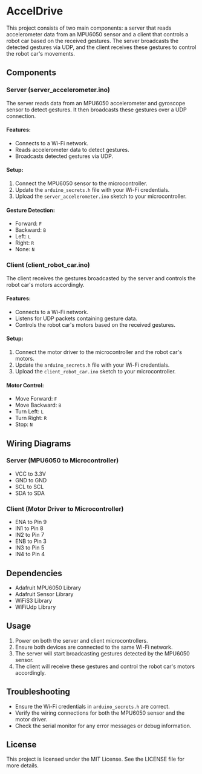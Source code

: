 # AccelDrive

This project consists of two main components: a server that reads accelerometer data from an MPU6050 sensor and a client that controls a robot car based on the received gestures. The server broadcasts the detected gestures via UDP, and the client receives these gestures to control the robot car's movements.

## Components

### Server (server_accelerometer.ino)

The server reads data from an MPU6050 accelerometer and gyroscope sensor to detect gestures. It then broadcasts these gestures over a UDP connection.

#### Features:
- Connects to a Wi-Fi network.
- Reads accelerometer data to detect gestures.
- Broadcasts detected gestures via UDP.

#### Setup:
1. Connect the MPU6050 sensor to the microcontroller.
2. Update the `arduino_secrets.h` file with your Wi-Fi credentials.
3. Upload the `server_accelerometer.ino` sketch to your microcontroller.

#### Gesture Detection:
- Forward: `F`
- Backward: `B`
- Left: `L`
- Right: `R`
- None: `N`

### Client (client_robot_car.ino)

The client receives the gestures broadcasted by the server and controls the robot car's motors accordingly.

#### Features:
- Connects to a Wi-Fi network.
- Listens for UDP packets containing gesture data.
- Controls the robot car's motors based on the received gestures.

#### Setup:
1. Connect the motor driver to the microcontroller and the robot car's motors.
2. Update the `arduino_secrets.h` file with your Wi-Fi credentials.
3. Upload the `client_robot_car.ino` sketch to your microcontroller.

#### Motor Control:
- Move Forward: `F`
- Move Backward: `B`
- Turn Left: `L`
- Turn Right: `R`
- Stop: `N`

## Wiring Diagrams

### Server (MPU6050 to Microcontroller)
- VCC to 3.3V
- GND to GND
- SCL to SCL
- SDA to SDA

### Client (Motor Driver to Microcontroller)
- ENA to Pin 9
- IN1 to Pin 8
- IN2 to Pin 7
- ENB to Pin 3
- IN3 to Pin 5
- IN4 to Pin 4

## Dependencies

- Adafruit MPU6050 Library
- Adafruit Sensor Library
- WiFiS3 Library
- WiFiUdp Library

## Usage

1. Power on both the server and client microcontrollers.
2. Ensure both devices are connected to the same Wi-Fi network.
3. The server will start broadcasting gestures detected by the MPU6050 sensor.
4. The client will receive these gestures and control the robot car's motors accordingly.

## Troubleshooting

- Ensure the Wi-Fi credentials in `arduino_secrets.h` are correct.
- Verify the wiring connections for both the MPU6050 sensor and the motor driver.
- Check the serial monitor for any error messages or debug information.

## License

This project is licensed under the MIT License. See the LICENSE file for more details.
